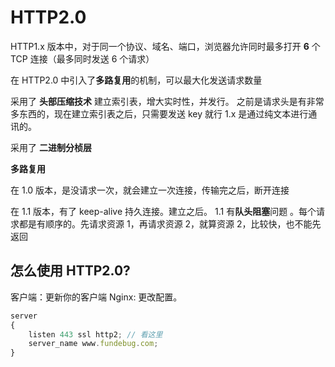 # HTTP2.0 

HTTP1.x 版本中，对于同一个协议、域名、端口，浏览器允许同时最多打开 **6** 个 TCP 连接（最多同时发送 6 个请求）

在 HTTP2.0 中引入了**多路复用**的机制，可以最大化发送请求数量


采用了 **头部压缩技术**
建立索引表，增大实时性，并发行。
之前是请求头是有非常多东西的，现在建立索引表之后，只需要发送 key 就行
1.x 是通过纯文本进行通讯的。


采用了 **二进制分桢层**


**多路复用**



在 1.0 版本，是没请求一次，就会建立一次连接，传输完之后，断开连接


在 1.1 版本，有了 keep-alive 持久连接。建立之后。
1.1 有**队头阻塞**问题 。每个请求都是有顺序的。先请求资源 1，再请求资源 2，就算资源 2，比较快，也不能先返回

## 怎么使用 HTTP2.0?
客户端：更新你的客户端
Nginx: 更改配置。 
```js
server
{
    listen 443 ssl http2; // 看这里
    server_name www.fundebug.com;
}
```